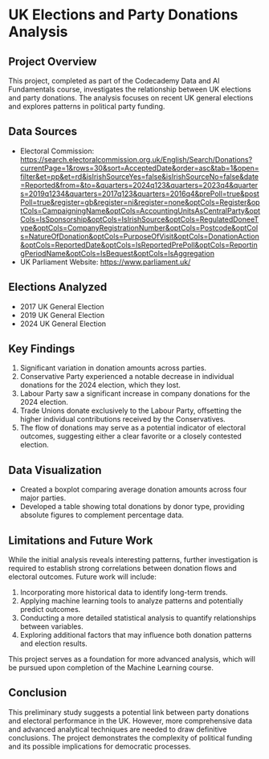 # UK Elections and Party Donations Analysis

## Project Overview
This project, completed as part of the Codecademy Data and AI Fundamentals course, investigates the relationship between UK elections and party donations. The analysis focuses on recent UK general elections and explores patterns in political party funding.

## Data Sources
- Electoral Commission: https://search.electoralcommission.org.uk/English/Search/Donations?currentPage=1&rows=30&sort=AcceptedDate&order=asc&tab=1&open=filter&et=pp&et=rd&isIrishSourceYes=false&isIrishSourceNo=false&date=Reported&from=&to=&quarters=2024q123&quarters=2023q4&quarters=2019q1234&quarters=2017q123&quarters=2016q4&prePoll=true&postPoll=true&register=gb&register=ni&register=none&optCols=Register&optCols=CampaigningName&optCols=AccountingUnitsAsCentralParty&optCols=IsSponsorship&optCols=IsIrishSource&optCols=RegulatedDoneeType&optCols=CompanyRegistrationNumber&optCols=Postcode&optCols=NatureOfDonation&optCols=PurposeOfVisit&optCols=DonationAction&optCols=ReportedDate&optCols=IsReportedPrePoll&optCols=ReportingPeriodName&optCols=IsBequest&optCols=IsAggregation 
- UK Parliament Website: https://www.parliament.uk/

## Elections Analyzed
- 2017 UK General Election
- 2019 UK General Election
- 2024 UK General Election

## Key Findings
1. Significant variation in donation amounts across parties.
2. Conservative Party experienced a notable decrease in individual donations for the 2024 election, which they lost.
3. Labour Party saw a significant increase in company donations for the 2024 election.
4. Trade Unions donate exclusively to the Labour Party, offsetting the higher individual contributions received by the Conservatives.
5. The flow of donations may serve as a potential indicator of electoral outcomes, suggesting either a clear favorite or a closely contested election.

## Data Visualization
- Created a boxplot comparing average donation amounts across four major parties.
- Developed a table showing total donations by donor type, providing absolute figures to complement percentage data.

## Limitations and Future Work
While the initial analysis reveals interesting patterns, further investigation is required to establish strong correlations between donation flows and electoral outcomes. Future work will include:

1. Incorporating more historical data to identify long-term trends.
2. Applying machine learning tools to analyze patterns and potentially predict outcomes.
3. Conducting a more detailed statistical analysis to quantify relationships between variables.
4. Exploring additional factors that may influence both donation patterns and election results.

This project serves as a foundation for more advanced analysis, which will be pursued upon completion of the Machine Learning course.

## Conclusion
This preliminary study suggests a potential link between party donations and electoral performance in the UK. However, more comprehensive data and advanced analytical techniques are needed to draw definitive conclusions. The project demonstrates the complexity of political funding and its possible implications for democratic processes.
 
